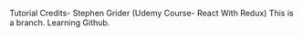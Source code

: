 Tutorial Credits- Stephen Grider (Udemy Course- React With Redux)
This is a branch.
Learning Github.
